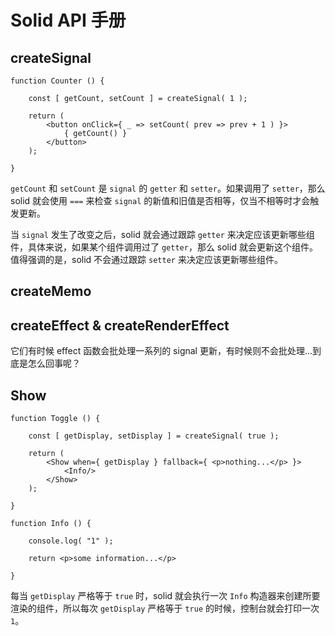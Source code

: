 # Solid API 手册

## createSignal

```react
function Counter () {

    const [ getCount, setCount ] = createSignal( 1 );
    
    return (
    	<button onClick={ _ => setCount( prev => prev + 1 ) }>
            { getCount() }
        </button>
    );

}
```

`getCount` 和 `setCount` 是 `signal` 的 `getter` 和 `setter`。如果调用了 `setter`，那么 solid 就会使用 `===` 来检查 `signal` 的新值和旧值是否相等，仅当不相等时才会触发更新。

当 `signal` 发生了改变之后，solid 就会通过跟踪 `getter` 来决定应该更新哪些组件，具体来说，如果某个组件调用过了 `getter`，那么 solid 就会更新这个组件。值得强调的是，solid 不会通过跟踪 `setter` 来决定应该更新哪些组件。

## createMemo

## createEffect & createRenderEffect

它们有时候 effect 函数会批处理一系列的 signal 更新，有时候则不会批处理...到底是怎么回事呢？

## Show

```react
function Toggle () {

    const [ getDisplay, setDisplay ] = createSignal( true );
    
    return (
        <Show when={ getDisplay } fallback={ <p>nothing...</p> }>
            <Info/>
        </Show>
    );

}

function Info () {

    console.log( "1" );

    return <p>some information...</p>

}
```

每当 `getDisplay` 严格等于 `true` 时，solid 就会执行一次 `Info` 构造器来创建所要渲染的组件，所以每次 `getDisplay` 严格等于 `true` 的时候，控制台就会打印一次 `1`。